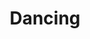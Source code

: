 ---
pid: RS299
title: Dancing
location_transcription: By the Schyllkill
zipcode: '19146'
outside_phl: 
neighborhood: Graduate Hospital,Naval Square,Southwest Center City
age: '10'
age_range: 6-13
instagram: 
image_file_name: RS_299.jpg
proposal_transcription: "#DANCE ! <3"
topic: Art
topic_summary: '0'
type: Other No Form
keywords_other: 
credit: Harley Shur
image_labels: 
twitter: 
facebook: 
permalink: "/monuments/rs299/"
layout: item-page
---